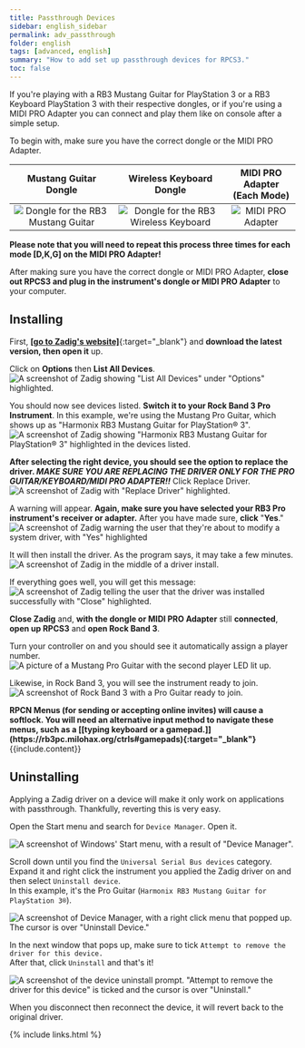 ```yaml
---
title: Passthrough Devices
sidebar: english_sidebar
permalink: adv_passthrough
folder: english
tags: [advanced, english]
summary: "How to add set up passthrough devices for RPCS3."
toc: false
---
```


If you're playing with a RB3 Mustang Guitar for PlayStation 3 or a RB3 Keyboard PlayStation 3 with their respective dongles, or if you're using a MIDI PRO Adapter you can connect and play them like on console after a simple setup.

To begin with, make sure you have the correct dongle or the MIDI PRO Adapter.

| **Mustang Guitar<br>Dongle** | **Wireless Keyboard<br>Dongle** | **MIDI PRO Adapter<br>(Each Mode)** |
|:------------------:|:---------------------:|:---------------------:|
| ![Dongle for the RB3 Mustang Guitar](https://rb3pc.milohax.org/images/btns/ctrls/ps3/recprotar.png "Dongle for the RB3 Mustang Guitar") | ![Dongle for the RB3 Wireless Keyboard](https://rb3pc.milohax.org/images/btns/ctrls/ps3/reckeys.png "Dongle for the RB3 Wireless Keyboard") | ![MIDI PRO Adapter](https://rb3pc.milohax.org/images/btns/ctrls/ps3/recmpa.png "MIDI PRO Adapter")

**Please note that you will need to repeat this process three times for each mode [D,K,G] on the MIDI PRO Adapter!**

After making sure you have the correct dongle or MIDI PRO Adapter, **close out RPCS3 and plug in the instrument's dongle or MIDI PRO Adapter** to your computer.

## Installing

First, [**\[go to Zadig's website\]**](https://zadig.akeo.ie/){:target="_blank"} and **download the latest version, then open it** up.

Click on **Options** then **List All Devices**.  
![A screenshot of Zadig showing "List All Devices" under "Options" highlighted.](https://rb3pc.milohax.org/images/pass/zadiglistall.png "Zadig: Options: List All Devices")

You should now see devices listed. **Switch it to your Rock Band 3 Pro Instrument**. In this example, we're using the Mustang Pro Guitar, which shows up as "Harmonix RB3 Mustang Guitar for PlayStation® 3".  
![A screenshot of Zadig showing "Harmonix RB3 Mustang Guitar for PlayStation® 3" highlighted in the devices listed.](https://rb3pc.milohax.org/images/pass/zadigsel.png "Zadig: Harmonix RB3 Mustang Guitar for PlayStation® 3")

**After selecting the right device, you should see the option to replace the driver. _MAKE SURE YOU ARE REPLACING THE DRIVER ONLY FOR THE PRO GUITAR/KEYBOARD/MIDI PRO ADAPTER!!_** Click Replace Driver.  
![A screenshot of Zadig with "Replace Driver" highlighted.](https://rb3pc.milohax.org/images/pass/zadigreplace.png "Zadig: Replace Driver")

A warning will appear. **Again, make sure you have selected your RB3 Pro instrument's receiver or adapter.** After you have made sure, **click** "**Yes**."  
![A screenshot of Zadig warning the user that they're about to modify a system driver, with "Yes" highlighted](https://rb3pc.milohax.org/images/pass/zadigreplace.png "Zadig: Warning - System Driver")

It will then install the driver. As the program says, it may take a few minutes.  
![A screenshot of Zadig in the middle of a driver install.](https://rb3pc.milohax.org/images/pass/zadigprogress.png "Zadig: Installing Driver...")


If everything goes well, you will get this message:  
![A screenshot of Zadig telling the user that the driver was installed successfully with "Close" highlighted.](https://rb3pc.milohax.org/images/pass/zadigdone.png "Zadig: Success")

**Close Zadig** and, **with the dongle or MIDI PRO Adapter** still **connected**, **open up RPCS3** and **open Rock Band 3**.

Turn your controller on and you should see it automatically assign a player number.  
![A picture of a Mustang Pro Guitar with the second player LED lit up.](https://rb3pc.milohax.org/images/pass/protaron.png "Fender Mustang Pro Guitar: Player 2")

Likewise, in Rock Band 3, you will see the instrument ready to join.  
![A screenshot of Rock Band 3 with a Pro Guitar ready to join.](https://rb3pc.milohax.org/images/pass/rb3player.png "Rock Band 3: Pro Guitar ready to join")

<div markdown="span" class="alert alert-info" role="alert"><i class="fa fa-info-circle"></i> <b>RPCN Menus (for sending or accepting online invites) will cause a softlock. You will need an alternative input method to navigate these menus, such as a [[typing keyboard or a gamepad.]](https://rb3pc.milohax.org/ctrls#gamepads){:target="_blank"} </b> {{include.content}}</div>

## Uninstalling
Applying a Zadig driver on a device will make it only work on applications with passthrough. Thankfully, reverting this is very easy.  

Open the Start menu and search for `Device Manager`. Open it.

![A screenshot of Windows' Start menu, with a result of "Device Manager".](https://rb3pc.milohax.org/images/pass/startdevman.png "Device Manager")

Scroll down until you find the `Universal Serial Bus devices` category.  
Expand it and right click the instrument you applied the Zadig driver on and then select `Uninstall device`.  
In this example, it's the Pro Guitar (`Harmonix RB3 Mustang Guitar for PlayStation 3®`).

![A screenshot of Device Manager, with a right click menu that popped up. The cursor is over "Uninstall Device."](https://rb3pc.milohax.org/images/pass/devman.png "Device Manager")

In the next window that pops up, make sure to tick `Attempt to remove the driver for this device.`  
After that, click `Uninstall` and that's it!  

![A screenshot of the device uninstall prompt. "Attempt to remove the driver for this device" is ticked and the cursor is over "Uninstall."](https://rb3pc.milohax.org/images/pass/devmanun.png "Device Manager")

When you disconnect then reconnect the device, it will revert back to the original driver.

{% include links.html %}